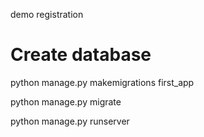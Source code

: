 demo registration

# Create database
python manage.py makemigrations first_app

python manage.py migrate

python  manage.py runserver
